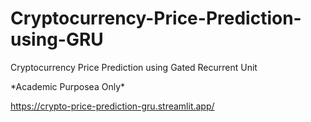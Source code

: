 # Cryptocurrency-Price-Prediction-using-GRU
Cryptocurrency Price Prediction using Gated Recurrent Unit

\*Academic Purposea Only\*

https://crypto-price-prediction-gru.streamlit.app/
